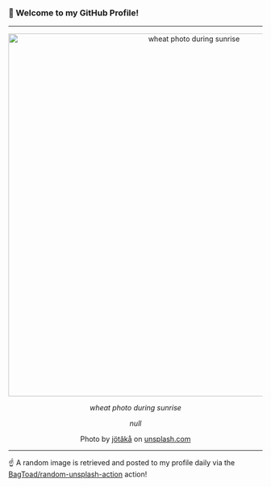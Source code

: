 ### 👋 Welcome to my GitHub Profile!

----

<div align="center">
  <img width="720" src="https://images.unsplash.com/photo-1533634923031-5ddbd8505b92?crop=entropy&cs=tinysrgb&fit=max&fm=jpg&ixid=M3w1NTI0OTR8MHwxfHJhbmRvbXx8fHx8fHx8fDE3MTQxOTgxNDh8&ixlib=rb-4.0.3&q=80&w=1080" alt="wheat photo during sunrise">
  
  <em>wheat photo during sunrise</em>
  
  <em>null</em>
  
  Photo by [jötâkå](https://pragmart.wordpress.com) on [unsplash.com](https://unsplash.com/)
</div>

----

☝️ A random image is retrieved and posted to my profile daily via the [BagToad/random-unsplash-action](https://github.com/BagToad/random-unsplash-action) action!
